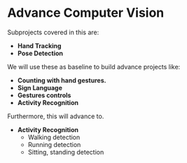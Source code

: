 # Advance Computer Vision

Subprojects covered in this are:
- **Hand Tracking**
- **Pose Detection**

We will use these as baseline to build advance projects like: 
- **Counting with hand gestures.**
- **Sign Language**
- **Gestures controls**
- **Activity Recognition**

Furthermore, this will advance to.
- **Activity Recognition**
  - Walking detection
  - Running detection
  - Sitting, standing detection


